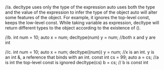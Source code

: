 //a.
decltype uses only the type of the expression
auto uses both the type and the value of the expression to infer the type of the object
auto will alter some features of the object. For example, it ignores the top-level const, keeps the low-level const.
While taking variable as expression, decltype will return different types to the object according to the existence of ().

//b.
int num = 10;
auto x = num;
decltype(num) y = num;
//both x and y are int

//c.
int num = 10;
auto x = num;
decltype((num)) y = num;
//x is an int. y is an int &, a reference that binds with an int.
const int cs = 99;
auto a = cs;  //a is int the top-level const is ignored
decltype(cs) b = cs; // b is const int 